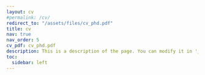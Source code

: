 ```yaml
---
layout: cv
#permalink: /cv/
redirect_to: "/assets/files/cv_phd.pdf"
title: cv
nav: true
nav_order: 5
cv_pdf: cv_phd.pdf
description: This is a description of the page. You can modify it in '_pages/cv.md'. You can also change or remove the top pdf download button.
toc:
  sidebar: left
---
```

